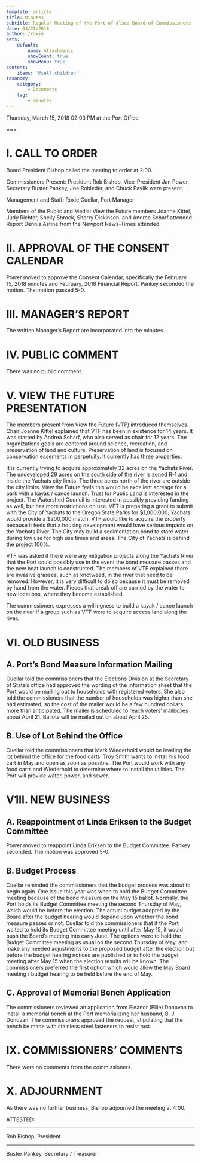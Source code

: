 ```yaml
---
template: article
title: Minutes
subtitle: Regular Meeting of the Port of Alsea Board of Commissioners
date: 03/21/2018
author: /roxie
sets:
    default:
        name: Attachments
        showCount: true
        showMenu: true
content:
    items: '@self.children'
taxonomy:
    category: 
        - Documents
    tag: 
        - minutes
---
```


Thursday, March 15, 2018 02:03 PM at the Port Office

===


# I. CALL TO ORDER

Board President Bishop called the meeting to order at 2:00.

Commissioners Present:  President Rob Bishop, Vice-President Jan Power, Secretary Buster Pankey, Joe Rohleder, and Chuck Pavlik were present.

Management and Staff:  Roxie Cuellar, Port Manager

Members of the Public and Media:	  View the Future members Joanne Kittel, Judy Richter, Shelly Shrock, Sherry Dickinson, and Andrea Scharf attended.  Report Dennis Astine from the Newport News-Times attended.

# II. APPROVAL OF THE CONSENT CALENDAR

Power moved to approve the Consent Calendar, specifically the February 15, 2018 minutes and February, 2018 Financial Report.  Pankey seconded the motion.  The motion passed 5-0.

# III. MANAGER’S REPORT

The written Manager’s Report are incorporated into the minutes.

# IV. PUBLIC COMMENT

There was no public comment.

# V. VIEW THE FUTURE PRESENTATION

The members present from View the Future (VTF) introduced themselves.  Chair Joanne Kittel explained that VTF has been in existence for 14 years.  It was started by Andrea Scharf, who also served as chair for 12 years.  The organizations goals are centered around science, recreation, and preservation of land and culture. Preservation of land is focused on conservation easements in perpetuity.  It currently has three properties.

It is currently trying to acquire approximately 32 acres on the Yachats River.  The undeveloped 29 acres on the south side of the river is zoned R-1 and inside the Yachats city limits.  The three acres north of the river are outside the city limits.  View the Future feels this would be excellent acreage for a park with a kayak / canoe launch.  Trust for Public Land is interested in the project.  The Watershed Council is interested in possibly providing funding as well, but has more restrictions on use.  VFT is preparing a grant to submit with the City of Yachats to the Oregon State Parks for $1,000,000; Yachats would provide a $200,000 match.  VTF would like to acquire the property because it feels that a housing development would have serious impacts on the Yachats River.  The City may build a sedimentation pond to store water during low use for high use times and areas.  The City of Yachats is behind the project 100%.

VTF was asked if there were any mitigation projects along the Yachats River that the Port could possibly use in the event the bond measure passes and the new boat launch is constructed.  The members of VTF explained there are invasive grasses, such as knotweed, in the river that need to be removed.  However, it is very difficult to do so because it must be removed by hand from the water.  Pieces that break off are carried by the water to new locations, where they become established.

The commissioners expresses a willingness to build a kayak / canoe launch on the river if a group such as VTF were to acquire access land along the river.

# VI.	OLD BUSINESS

## A.  	Port’s Bond Measure Information Mailing

Cuellar told the commissioners that the Elections Division at the Secretary of State’s office had approved the wording of the information sheet that the Port would be mailing out to households with registered voters.  She also told the commissioners that the number of households was higher than she had estimated, so the cost of the mailer would be a few hundred dollars more than anticipated.  The mailer is scheduled to reach voters’ mailboxes about April 21.  Ballots will be mailed out on about April 25.

## B. 	Use of Lot Behind the Office

Cuellar told the commissioners that Mark Wiederhold would be leveling the lot behind the office for the food carts.  Troy Smith wants to install his food cart in May and open as soon as possible.  The Port would work with any food carts and Wiederhold to determine where to install the utilities.  The Port will provide water, power, and sewer.


# V1II.	NEW BUSINESS

## A.   	Reappointment of Linda Eriksen to the Budget Committee

Power moved to reappoint Linda Eriksen to the Budget Committee.  Pankey seconded.  The motion was approved 5-0.

## B.   	Budget Process

Cuellar reminded the commissioners that the budget process was about to begin again.  One issue this year was when to hold the Budget Committee meeting because of the bond measure on the May 15 ballot.  Normally, the Port holds its Budget Committee meeting the second Thursday of May, which would be before the election.  The actual budget adopted by the Board after the budget hearing would depend upon whether the bond measure passes or not.  Cuellar told the commissioners that if the Port waited to hold its Budget Committee meeting until after May 15, it would push the Board’s meeting into early June.  The options were to hold the Budget Committee meeting as usual on the second Thursday of May, and make any needed adjustments to the proposed budget after the election but before the budget hearing notices are published or to hold the budget meeting after May 15 when the election results will be known.  The commissioners preferred the first option which would allow the May Board meeting / budget hearing to be held before the end of May.

## C.    	Approval of Memorial Bench Application

The commissioners reviewed an application from Eleanor (Ellie) Donovan to install a memorial bench at the Port memorializing her husband, B. J. Donovan.  The commissioners approved the request, stipulating that the bench be made with stainless steel fasteners to resist rust.

# IX.	COMMISSIONERS’ COMMENTS

There were no comments from the commissioners.

# X. 	ADJOURNMENT

As there was no further business, Bishop adjourned the meeting at 4:00.


ATTESTED:




______________________________________	

Rob Bishop, President					 




____________________________________

Buster Pankey, Secretary / Treasurer










